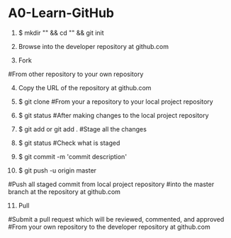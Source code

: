# A0-Learn-GitHub

1.  $ mkdir "<local project repository>" && cd "<local project repository>" && git init

2.  Browse into the developer repository at github.com

3.  Fork 

#From other repository to your own repository

4.  Copy the URL of the repository at github.com

5.  $ git clone <repository url> #From your a repository to your local project repository

6.  $ git status #After making changes to the local project repository

7.  $ git add <file-name> or git add . #Stage all the changes

8.  $ git status #Check what is staged

9.  $ git commit -m 'commit description'

10. $ git push -u origin master 

#Push all staged commit from local project repository 
#into the master branch at the repository at github.com

11. Pull 

#Submit a pull request which will be reviewed, commented, and approved
#From your own repository to the developer repository at github.com
